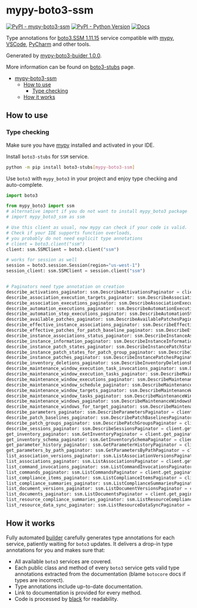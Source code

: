 # mypy-boto3-ssm

[![PyPI - mypy-boto3-ssm](https://img.shields.io/pypi/v/mypy-boto3-ssm.svg?color=blue)](https://pypi.org/project/mypy-boto3-ssm)
[![PyPI - Python Version](https://img.shields.io/pypi/pyversions/mypy-boto3-ssm.svg?color=blue)](https://pypi.org/project/mypy-boto3-ssm)
[![Docs](https://img.shields.io/readthedocs/mypy-boto3-builder.svg?color=blue)](https://mypy-boto3-builder.readthedocs.io/)

Type annotations for
[boto3.SSM 1.11.15](https://boto3.amazonaws.com/v1/documentation/api/1.11.15/reference/services/ssm.html#SSM) service
compatible with [mypy](https://github.com/python/mypy), [VSCode](https://code.visualstudio.com/),
[PyCharm](https://www.jetbrains.com/pycharm/) and other tools.

Generated by [mypy-boto3-buider 1.0.0](https://github.com/vemel/mypy_boto3_builder).

More information can be found on [boto3-stubs](https://pypi.org/project/boto3-stubs/) page.

- [mypy-boto3-ssm](#mypy-boto3-ssm)
  - [How to use](#how-to-use)
    - [Type checking](#type-checking)
  - [How it works](#how-it-works)

## How to use

### Type checking

Make sure you have [mypy](https://github.com/python/mypy) installed and activated in your IDE.

Install `boto3-stubs` for `SSM` service.

```bash
python -m pip install boto3-stubs[mypy-boto3-ssm]
```

Use `boto3` with `mypy_boto3` in your project and enjoy type checking and auto-complete.

```python
import boto3

from mypy_boto3 import ssm
# alternative import if you do not want to install mypy_boto3 package
# import mypy_boto3_ssm as ssm

# Use this client as usual, now mypy can check if your code is valid.
# Check if your IDE supports function overloads,
# you probably do not need explicit type annotations
# client = boto3.client("ssm")
client: ssm.SSMClient = boto3.client("ssm")

# works for session as well
session = boto3.session.Session(region="us-west-1")
session_client: ssm.SSMClient = session.client("ssm")


# Paginators need type annotation on creation
describe_activations_paginator: ssm.DescribeActivationsPaginator = client.get_paginator("describe_activations")
describe_association_execution_targets_paginator: ssm.DescribeAssociationExecutionTargetsPaginator = client.get_paginator("describe_association_execution_targets")
describe_association_executions_paginator: ssm.DescribeAssociationExecutionsPaginator = client.get_paginator("describe_association_executions")
describe_automation_executions_paginator: ssm.DescribeAutomationExecutionsPaginator = client.get_paginator("describe_automation_executions")
describe_automation_step_executions_paginator: ssm.DescribeAutomationStepExecutionsPaginator = client.get_paginator("describe_automation_step_executions")
describe_available_patches_paginator: ssm.DescribeAvailablePatchesPaginator = client.get_paginator("describe_available_patches")
describe_effective_instance_associations_paginator: ssm.DescribeEffectiveInstanceAssociationsPaginator = client.get_paginator("describe_effective_instance_associations")
describe_effective_patches_for_patch_baseline_paginator: ssm.DescribeEffectivePatchesForPatchBaselinePaginator = client.get_paginator("describe_effective_patches_for_patch_baseline")
describe_instance_associations_status_paginator: ssm.DescribeInstanceAssociationsStatusPaginator = client.get_paginator("describe_instance_associations_status")
describe_instance_information_paginator: ssm.DescribeInstanceInformationPaginator = client.get_paginator("describe_instance_information")
describe_instance_patch_states_paginator: ssm.DescribeInstancePatchStatesPaginator = client.get_paginator("describe_instance_patch_states")
describe_instance_patch_states_for_patch_group_paginator: ssm.DescribeInstancePatchStatesForPatchGroupPaginator = client.get_paginator("describe_instance_patch_states_for_patch_group")
describe_instance_patches_paginator: ssm.DescribeInstancePatchesPaginator = client.get_paginator("describe_instance_patches")
describe_inventory_deletions_paginator: ssm.DescribeInventoryDeletionsPaginator = client.get_paginator("describe_inventory_deletions")
describe_maintenance_window_execution_task_invocations_paginator: ssm.DescribeMaintenanceWindowExecutionTaskInvocationsPaginator = client.get_paginator("describe_maintenance_window_execution_task_invocations")
describe_maintenance_window_execution_tasks_paginator: ssm.DescribeMaintenanceWindowExecutionTasksPaginator = client.get_paginator("describe_maintenance_window_execution_tasks")
describe_maintenance_window_executions_paginator: ssm.DescribeMaintenanceWindowExecutionsPaginator = client.get_paginator("describe_maintenance_window_executions")
describe_maintenance_window_schedule_paginator: ssm.DescribeMaintenanceWindowSchedulePaginator = client.get_paginator("describe_maintenance_window_schedule")
describe_maintenance_window_targets_paginator: ssm.DescribeMaintenanceWindowTargetsPaginator = client.get_paginator("describe_maintenance_window_targets")
describe_maintenance_window_tasks_paginator: ssm.DescribeMaintenanceWindowTasksPaginator = client.get_paginator("describe_maintenance_window_tasks")
describe_maintenance_windows_paginator: ssm.DescribeMaintenanceWindowsPaginator = client.get_paginator("describe_maintenance_windows")
describe_maintenance_windows_for_target_paginator: ssm.DescribeMaintenanceWindowsForTargetPaginator = client.get_paginator("describe_maintenance_windows_for_target")
describe_parameters_paginator: ssm.DescribeParametersPaginator = client.get_paginator("describe_parameters")
describe_patch_baselines_paginator: ssm.DescribePatchBaselinesPaginator = client.get_paginator("describe_patch_baselines")
describe_patch_groups_paginator: ssm.DescribePatchGroupsPaginator = client.get_paginator("describe_patch_groups")
describe_sessions_paginator: ssm.DescribeSessionsPaginator = client.get_paginator("describe_sessions")
get_inventory_paginator: ssm.GetInventoryPaginator = client.get_paginator("get_inventory")
get_inventory_schema_paginator: ssm.GetInventorySchemaPaginator = client.get_paginator("get_inventory_schema")
get_parameter_history_paginator: ssm.GetParameterHistoryPaginator = client.get_paginator("get_parameter_history")
get_parameters_by_path_paginator: ssm.GetParametersByPathPaginator = client.get_paginator("get_parameters_by_path")
list_association_versions_paginator: ssm.ListAssociationVersionsPaginator = client.get_paginator("list_association_versions")
list_associations_paginator: ssm.ListAssociationsPaginator = client.get_paginator("list_associations")
list_command_invocations_paginator: ssm.ListCommandInvocationsPaginator = client.get_paginator("list_command_invocations")
list_commands_paginator: ssm.ListCommandsPaginator = client.get_paginator("list_commands")
list_compliance_items_paginator: ssm.ListComplianceItemsPaginator = client.get_paginator("list_compliance_items")
list_compliance_summaries_paginator: ssm.ListComplianceSummariesPaginator = client.get_paginator("list_compliance_summaries")
list_document_versions_paginator: ssm.ListDocumentVersionsPaginator = client.get_paginator("list_document_versions")
list_documents_paginator: ssm.ListDocumentsPaginator = client.get_paginator("list_documents")
list_resource_compliance_summaries_paginator: ssm.ListResourceComplianceSummariesPaginator = client.get_paginator("list_resource_compliance_summaries")
list_resource_data_sync_paginator: ssm.ListResourceDataSyncPaginator = client.get_paginator("list_resource_data_sync")
```

## How it works

Fully automated [builder](https://github.com/vemel/mypy_boto3_builder) carefully generates
type annotations for each service, patiently waiting for `boto3` updates. It delivers
a drop-in type annotations for you and makes sure that:

- All available `boto3` services are covered.
- Each public class and method of every `boto3` service gets valid type annotations
  extracted from the documentation (blame `botocore` docs if types are incorrect).
- Type annotations include up-to-date documentation.
- Link to documentation is provided for every method.
- Code is processed by [black](https://github.com/psf/black) for readability.